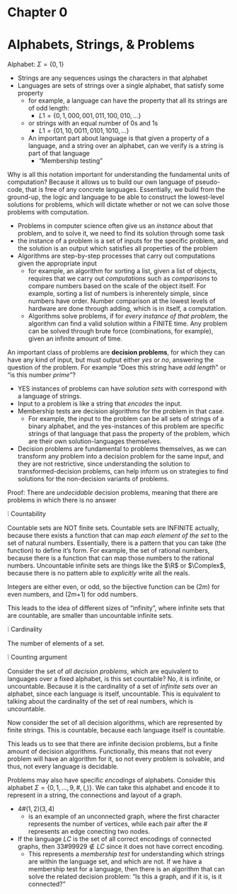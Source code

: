 # Chapter 0

# Alphabets, Strings, & Problems

Alphabet: $\Sigma = \{0,1\}$

- Strings are any sequences usings the characters in that alphabet
- Languages are sets of strings over a single alphabet, that satisfy some property
    - for example, a language can have the property that all its strings are of odd length:
        - $L1 = \{0,1,000,001,011,100,010,...\}$
    - or strings with an equal number of 0s and 1s
        - $L1 = \{01,10,0011,0101,1010,...\}$
    - An important part about language is that given a property of a language, and a string over an alphabet, can we verify is a string is part of that language
        - “Membership testing”

Why is all this notation important for understanding the fundamental units of computation? Because it allows us to build our own language of pseudo-code, that is free of any concrete languages. Essentially, we build from the ground-up, the logic and language to be able to construct the lowest-level solutions for problems, which will dictate whether or not we can solve those problems with computation.

- Problems in computer science often give us an *instance* about that problem, and to solve it, we need to find its solution through some task
- the instance of a problem is a set of inputs for the specific problem, and the solution is an output which satisfies all properties of the problem
- Algorithms are step-by-step processes that carry out computations given the appropriate input
    - for example, an algorithm for sorting a list, given a list of objects, requires that we carry out *computations* such as *comparisons* to compare numbers based on the scale of the object itself. For example, sorting a list of numbers is inherentely simple, since numbers have order. Number comparison at the lowest levels of hardware are done through adding, which is in itself, a computation.
    - Algorithms solve problems, if for *every instance of that problem*, the algorithm can find a valid solution within a FINITE time. Any problem can be solved through brute force (combinations, for example), given an infinite amount of time.

An important class of problems are **decision problems**, for which they can have any kind of input, but must output either *yes* or *no*, answering the question of the problem. For example “Does this string have *odd length*” or “is this number *prime*”?

- YES instances of problems can have *solution sets* with correspond with a language of strings.
- Input to a problem is like a string that *encodes* the input.
- Membership tests are decision algorithms for the problem in that case.
    - For example, the input to the problem can be all sets of strings of a binary alphabet, and the yes-instances of this problem are specific strings of that language that pass the property of the problem, which are their own solution-languages themselves.
- Decision problems are fundamental to problems themselves, as we can transform any problem into a decision problem for the same input, and they are not restrictive, since understanding the solution to transformed-decision problems, can help inform us on strategies to find solutions for the non-decision variants of problems.

Proof: There are *undecidable* decision problems, meaning that there are problems in which there is no answer

<aside>
❕ Countability

Countable sets are NOT finite sets. Countable sets are INFINITE actually, because there exists a function that can map *each element of the set*  to the set of natural numbers. Essentially, there is a pattern that you can take (the function) to define it’s form. For example, the set of rational numbers, because there is a function that can map those numbers to the rational numbers. Uncountable infinite sets are things like the $\R$ or $\Complex$, because there is no pattern able to *explicitly* write all the reals.

Integers are either even, or odd, so the bijective function can be (2m) for even numbers, and (2m+1) for odd numbers.

This leads to the idea of different sizes of “infinity”, where infinite sets that are countable, are smaller than uncountable infinite sets.

</aside>

<aside>
❕ Cardinality

The number of elements of a set.

</aside>

<aside>
❕ Counting argument

Consider the set of *all decision problems*, which are equivalent to languages over a fixed alphabet, is this set countable? No, it is infinite, or uncountable. Because it is the cardinality of a set of *infinite sets* over an alphabet, since each language is itself, uncountable. This is equivalent to talking about the cardinality of the set of real numbers, which is uncountable.

Now consider the set of all decision algorithms, which are represented by finite strings. This is countable, because each language itself is countable. 

This leads us to see that there are infinite decision problems, but a finite amount of decision algorithms. Functionally, this means that not every problem will have an algorithm for it, so not every problem is solvable, and thus, not every language is decidable.

</aside>

Problems may also have specific *encodings* of alphabets. Consider this alphabet $\Sigma = \{0,1,...,9, \#,(,)\}$. We can take this alphabet and encode it to represent in a string, the connections and layout of a graph. 

- $4\#(1,2)(3,4)$
    - is an example of an unconnected graph, where the first character represents the number of vertices, while each pair after the # represents an edge conecting two nodes.
- If the language $LC$ is the set of all correct encodings of connected graphs, then $33\#99929 \notin LC$ since it does not have correct encoding.
    - This represents a *membership test* for understanding which strings are within the language set, and which are not. If we have a membership test for a language, then there is an algorithm that can solve the related decision problem: “Is this a graph, and if it is, is it connected?”